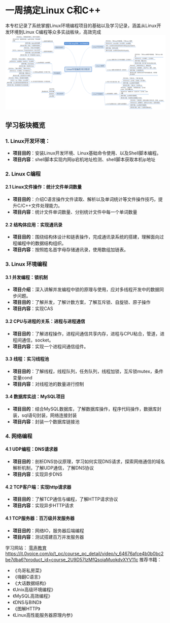 

# 一周搞定Linux C和C++
本专栏记录了系统掌握Linux环境编程项目的基础以及学习记录，涵盖从Linux开发环境到Linux C编程等众多实战板块，高效完成
![alt text](d9c6ee283e2a03cfbbfa86aaf03365ff.png)

## 学习板块概览
### 1. **Linux开发环境**：
- **项目目的**：安装Linux开发环境、Linux基础命令使用、以及Shell脚本编程。
- **项目内容**：shell脚本实现内网ip宕机地址检测、shell脚本获取本机ip地址
### 2. **Linux C编程**
#### 2.1 **Linux文件操作：统计文件单词数量**
- **项目目的**：介绍C语言操作文件读取、解析以及单词统计等文件操作技巧，提升C/C++文件处理能力。
- **项目内容**：统计文件单词数量、分别统计文件中每一个单词数量
#### 2.2 **结构体应用：实现通讯录**
- **项目目的**：围绕结构体设计和链表操作，完成通讯录系统的搭建，理解面向过程编程中的数据结构组织。
- **项目内容**：按照姓名首字母存储通讯录，使用数组加链表。

### 3. **Linux 环境编程**
#### 3.1 **并发编程：锁机制**
- **项目介绍**：深入讲解并发编程中锁的原理与使用，应对多线程开发中的数据同步问题。
- **项目目的**：了解并发，了解计数方案，了解互斥锁、自旋锁、原子操作
- **项目内容**：实现CAS

#### 3.2 **CPU与进程的关系：进程与进程通信**
- **项目目的**：了解进程操作，进程间通信共享内存，进程与CPU粘合，管道，进程间通信，socket。
- **项目内容**：实现一个进程间通信组件。

#### 3.3 **线程：实习线程池**
- **项目目的**：了解线程，线程队列，任务队列，线程加锁，互斥锁mutex，条件变量cond
- **项目内容**：对线程池的数量进行控制

#### 3.4 **数据库实战：MySQL项目**
- **项目目的**：结合MySQL数据库，了解数据库操作，程序代码操作，数据库封装，sql语句封装，网络连接封装
- **项目内容**：封装一个数据库链接池

### 4. **网络编程**
#### 4.1 **UDP编程：DNS请求器**
- **项目目的**：剖析DNS协议原理，学习如何实现DNS请求，探索网络通信的域名解析机制，了解UDP通信，了解DNS协议
- **项目内容**：实现异步DNS

#### 4.2 **TCP客户端：实现http请求器**
- **项目目的**：了解TCP通信与编程，了解HTTP请求协议
- **项目内容**：实现异步HTTP请求

#### 4.1 **TCP服务器：百万级并发服务器**
- **项目目的**：网络IO，服务器后端编程
- **项目内容**：测试搭建百万并发服务器

学习网站：
[零声教育](url)https://it.0voice.com/p/t_pc/course_pc_detail/video/v_64676afce4b0b0bc2be7dba6?product_id=course_2U9D57IzMfQsoiaMuokdvXYV11c
推荐书籍：
- 《鸟哥私房菜》
- 《嗨翻C语言》
- 《大话数据结构》
- 《Unix高级环境编程》
- 《MySQL高效编程》
- 《DNS与BIND》
- 《图解HTTP》
- 《Linux高性能服务器原理内参》